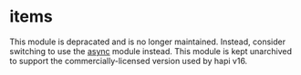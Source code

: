 # items

This module is depracated and is no longer maintained. Instead, consider switching to use the [async](https://www.npmjs.com/package/async) module instead. This module is kept unarchived to support the commercially-licensed version used by hapi v16.
